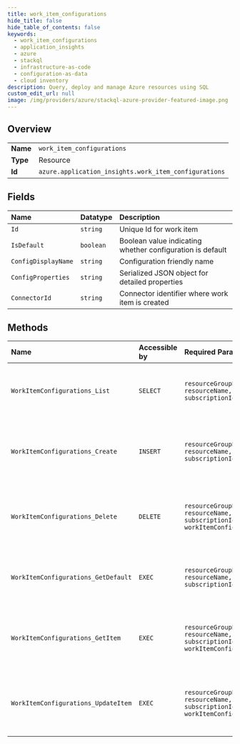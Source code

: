 ```yaml
---
title: work_item_configurations
hide_title: false
hide_table_of_contents: false
keywords:
  - work_item_configurations
  - application_insights
  - azure    
  - stackql
  - infrastructure-as-code
  - configuration-as-data
  - cloud inventory
description: Query, deploy and manage Azure resources using SQL
custom_edit_url: null
image: /img/providers/azure/stackql-azure-provider-featured-image.png
---
```

  
    

## Overview
<table><tbody>
<tr><td><b>Name</b></td><td><code>work_item_configurations</code></td></tr>
<tr><td><b>Type</b></td><td>Resource</td></tr>
<tr><td><b>Id</b></td><td><code>azure.application_insights.work_item_configurations</code></td></tr>
</tbody></table>

## Fields
| Name | Datatype | Description |
|:-----|:---------|:------------|
| `Id` | `string` | Unique Id for work item |
| `IsDefault` | `boolean` | Boolean value indicating whether configuration is default |
| `ConfigDisplayName` | `string` | Configuration friendly name |
| `ConfigProperties` | `string` | Serialized JSON object for detailed properties |
| `ConnectorId` | `string` | Connector identifier where work item is created |
## Methods
| Name | Accessible by | Required Params | Description |
|:-----|:--------------|:----------------|:------------|
| `WorkItemConfigurations_List` | `SELECT` | `resourceGroupName, resourceName, subscriptionId` | Gets the list work item configurations that exist for the application |
| `WorkItemConfigurations_Create` | `INSERT` | `resourceGroupName, resourceName, subscriptionId` | Create a work item configuration for an Application Insights component. |
| `WorkItemConfigurations_Delete` | `DELETE` | `resourceGroupName, resourceName, subscriptionId, workItemConfigId` | Delete a work item configuration of an Application Insights component. |
| `WorkItemConfigurations_GetDefault` | `EXEC` | `resourceGroupName, resourceName, subscriptionId` | Gets default work item configurations that exist for the application |
| `WorkItemConfigurations_GetItem` | `EXEC` | `resourceGroupName, resourceName, subscriptionId, workItemConfigId` | Gets specified work item configuration for an Application Insights component. |
| `WorkItemConfigurations_UpdateItem` | `EXEC` | `resourceGroupName, resourceName, subscriptionId, workItemConfigId` | Update a work item configuration for an Application Insights component. |
